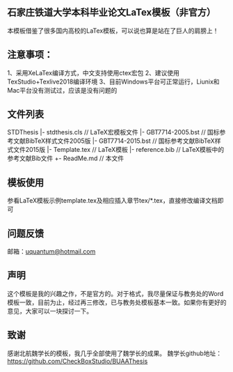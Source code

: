 ## 石家庄铁道大学本科毕业论文LaTex模板（非官方）
本模板借鉴了很多国内高校的LaTex模板，可以说也算是站在了巨人的肩膀上！

## 注意事项：
1、采用XeLaTex编译方式，中文支持使用ctex宏包
2、建议使用TexStudio+Texlive2018编译环境
3、目前Windows平台可正常运行，Liunix和Mac平台没有测试过，应该是没有问题的

## 文件列表
STDThesis
 |- stdthesis.cls         // LaTeX宏模板文件
 |- GBT7714-2005.bst      // 国标参考文献BibTeX样式文件2005版
 |- GBT7714-2015.bst      // 国标参考文献BibTeX样式文件2015版
 |- Template.tex          // LaTeX模板
 |- reference.bib         // LaTeX模板中的参考文献Bib文件
 +- ReadMe.md             // 本文件

## 模板使用
 参看LaTeX模板示例template.tex及相应插入章节tex/*.tex，直接修改编译文档即可

## 问题反馈
邮箱：uquantum@hotmail.com

## 声明
这个模板是我的兴趣之作，不是官方的。对于格式，我尽量保证与教务处的Word模板一致，目前为止，经过再三修改，已与教务处模板基本一致。如果你有更好的意见，大家可以一块探讨一下。

## 致谢
感谢北航魏学长的模板，我几乎全部使用了魏学长的成果。
魏学长github地址：https://github.com/CheckBoxStudio/BUAAThesis
